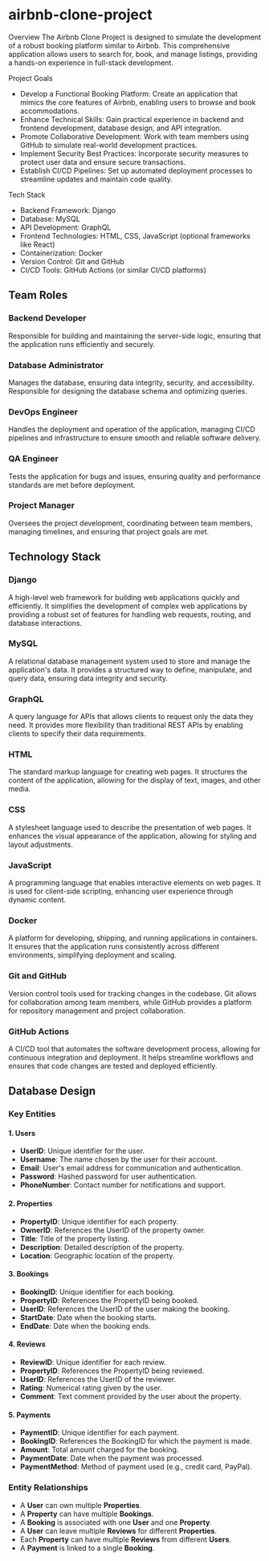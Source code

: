 # airbnb-clone-project

 Overview
The Airbnb Clone Project is designed to simulate the development of a robust booking platform similar to Airbnb. This comprehensive application allows users to search for, book, and manage listings, providing a hands-on experience in full-stack development.

 Project Goals
- Develop a Functional Booking Platform: Create an application that mimics the core features of Airbnb, enabling users to browse and book accommodations.
- Enhance Technical Skills: Gain practical experience in backend and frontend development, database design, and API integration.
- Promote Collaborative Development: Work with team members using GitHub to simulate real-world development practices.
- Implement Security Best Practices: Incorporate security measures to protect user data and ensure secure transactions.
- Establish CI/CD Pipelines: Set up automated deployment processes to streamline updates and maintain code quality.

 Tech Stack
- Backend Framework: Django
- Database: MySQL
- API Development: GraphQL
- Frontend Technologies: HTML, CSS, JavaScript (optional frameworks like React)
- Containerization: Docker
- Version Control: Git and GitHub
- CI/CD Tools: GitHub Actions (or similar CI/CD platforms)


## Team Roles

### Backend Developer
Responsible for building and maintaining the server-side logic, ensuring that the application runs efficiently and securely.


### Database Administrator
Manages the database, ensuring data integrity, security, and accessibility. Responsible for designing the database schema and optimizing queries.

### DevOps Engineer
Handles the deployment and operation of the application, managing CI/CD pipelines and infrastructure to ensure smooth and reliable software delivery.

### QA Engineer
Tests the application for bugs and issues, ensuring quality and performance standards are met before deployment.

### Project Manager
Oversees the project development, coordinating between team members, managing timelines, and ensuring that project goals are met.


## Technology Stack

### Django
A high-level web framework for building web applications quickly and efficiently. It simplifies the development of complex web applications by providing a robust set of features for handling web requests, routing, and database interactions.

### MySQL
A relational database management system used to store and manage the application's data. It provides a structured way to define, manipulate, and query data, ensuring data integrity and security.

### GraphQL
A query language for APIs that allows clients to request only the data they need. It provides more flexibility than traditional REST APIs by enabling clients to specify their data requirements.

### HTML
The standard markup language for creating web pages. It structures the content of the application, allowing for the display of text, images, and other media.

### CSS
A stylesheet language used to describe the presentation of web pages. It enhances the visual appearance of the application, allowing for styling and layout adjustments.

### JavaScript
A programming language that enables interactive elements on web pages. It is used for client-side scripting, enhancing user experience through dynamic content.

### Docker
A platform for developing, shipping, and running applications in containers. It ensures that the application runs consistently across different environments, simplifying deployment and scaling.

### Git and GitHub
Version control tools used for tracking changes in the codebase. Git allows for collaboration among team members, while GitHub provides a platform for repository management and project collaboration.

### GitHub Actions
A CI/CD tool that automates the software development process, allowing for continuous integration and deployment. It helps streamline workflows and ensures that code changes are tested and deployed efficiently.



## Database Design

### Key Entities

#### 1. Users
- **UserID**: Unique identifier for the user.
- **Username**: The name chosen by the user for their account.
- **Email**: User's email address for communication and authentication.
- **Password**: Hashed password for user authentication.
- **PhoneNumber**: Contact number for notifications and support.

#### 2. Properties
- **PropertyID**: Unique identifier for each property.
- **OwnerID**: References the UserID of the property owner.
- **Title**: Title of the property listing.
- **Description**: Detailed description of the property.
- **Location**: Geographic location of the property.

#### 3. Bookings
- **BookingID**: Unique identifier for each booking.
- **PropertyID**: References the PropertyID being booked.
- **UserID**: References the UserID of the user making the booking.
- **StartDate**: Date when the booking starts.
- **EndDate**: Date when the booking ends.

#### 4. Reviews
- **ReviewID**: Unique identifier for each review.
- **PropertyID**: References the PropertyID being reviewed.
- **UserID**: References the UserID of the reviewer.
- **Rating**: Numerical rating given by the user.
- **Comment**: Text comment provided by the user about the property.

#### 5. Payments
- **PaymentID**: Unique identifier for each payment.
- **BookingID**: References the BookingID for which the payment is made.
- **Amount**: Total amount charged for the booking.
- **PaymentDate**: Date when the payment was processed.
- **PaymentMethod**: Method of payment used (e.g., credit card, PayPal).

### Entity Relationships
- A **User** can own multiple **Properties**.
- A **Property** can have multiple **Bookings**.
- A **Booking** is associated with one **User** and one **Property**.
- A **User** can leave multiple **Reviews** for different **Properties**.
- Each **Property** can have multiple **Reviews** from different **Users**.
- A **Payment** is linked to a single **Booking**.
